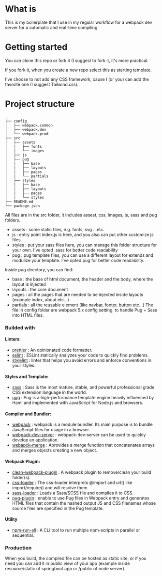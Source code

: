 # What is

This is my boilerplate that I use in my regular workflow for a webpack dev server for a automatic and real-time compiling

# Getting started

You can clone this repo or fork it (I suggest to fork it, it's more practical.

If you fork it, when you create a new repo select this as starting template.

I've choose to not add any CSS framework, cause I (or you) can add the favorite one (I suggest Tailwind.css).

# Project structure
```
.
├── config
│   ├── webpack.common
│   ├── webpack.dev
│   └── webpack.prod
├── src
│   ├── assets
│   |   ├── fonts
│   |   └── images
│   ├── js
│   ├── pug
│   |   ├── base
│   |   ├── layouts
│   |   ├── pages
│   |   └── partials
│   ├── styles
│   |   ├── base
│   |   ├── layouts
│   |   ├── pages
│   |   └── styles
├── README.md
└── package.json

```

All files are in the src folder, it includes assest, css, images, js, sass and pug folders.

- assets : some static files, e.g. fonts, svg ...etc.
- js : entry point index.js is here, and you also can put other customize js files
- styles : put your sass files here, you can manage this folder structure for your own.  I've opted .sass for better code readability
- pug : pug template files, you can use a different layout for extends and modulize your template. I've opted pug for better code readability.

Inside pug directory, you can find:
- base : the base of html document, the header and the body, where the layout is injected
- layouts : the core document
- pages : all the pages that are needed to be injected inside layouts (example index, about etc...)
- partials : all the reusable element (like navbar, footer, button etc...)
The file in config folder are webpack 5.x config setting, to handle Pug + Sass into HTML files.

### Builded with
#### Linters:
* [prettier](https://prettier.io/) : An opinionated code formatter.
* [eslint](https://eslint.org/) : ESLint statically analyzes your code to quickly find problems.
* [stylelint](https://stylelint.io/) : linter that helps you avoid errors and enforce conventions in your styles.
#### Styles and Template:
* [sass](https://sass-lang.com/) : Sass is the most mature, stable, and powerful professional grade CSS extension language in the world.
* [pug](https://pugjs.org/) : Pug is a high-performance template engine heavily influenced by Haml and implemented with JavaScript for Node.js and browsers.
#### Compiler and Bundler:
* [webpack](https://webpack.js.org/) : webpack is a module bundler. Its main purpose is to bundle JavaScript files for usage in a browser.
* [webpack-dev-server](https://webpack.js.org/configuration/dev-server/) : webpack-dev-server can be used to quickly develop an application.
* [webapck-merge](https://www.npmjs.com/package/webpack-merge) : Aprovides a merge function that concatenates arrays and merges objects creating a new object.
#### Webpack Plugin:
* [clean-webpack-plugin](https://www.npmjs.com/package/clean-webpack-plugin) : A webpack plugin to remove/clean your build folder(s).
* [css-loader](https://webpack.js.org/loaders/css-loader/) : The css-loader interprets @import and url() like import/require() and will resolve them.
* [sass-loader](https://www.npmjs.com/package/sass-loader) : Loads a Sass/SCSS file and compiles it to CSS.
* [pug-plugin](https://www.npmjs.com/package/pug-plugin) : enable to use Pug files in Webpack entry and generates HTML files that contain the hashed output JS and CSS filenames whose source files are specified in the Pug template.
#### Utility
* [npm-run-all](https://www.npmjs.com/package/npm-run-all) : A CLI tool to run multiple npm-scripts in parallel or sequential.

### Production

When you build, the compiled file can be hosted as static site, or if you need you can add it in public view of your app (example inside resource/static of springboot app or /public of node server).
